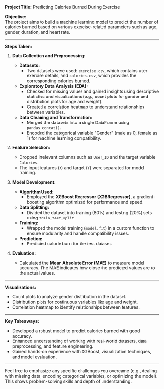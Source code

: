 
**Project Title:** Predicting Calories Burned During Exercise

**Objective:**  
The project aims to build a machine learning model to predict the number of calories burned based on various exercise-related parameters such as age, gender, duration, and heart rate.

---

**Steps Taken:**  

1. **Data Collection and Preprocessing:**  
   - **Datasets:**  
     - Two datasets were used: `exercise.csv`, which contains user exercise details, and `calories.csv`, which provides the corresponding calories burned.  
   - **Exploratory Data Analysis (EDA):**  
     - Checked for missing values and gained insights using descriptive statistics and visualizations (e.g., count plots for gender and distribution plots for age and weight).  
     - Created a correlation heatmap to understand relationships between variables.  
   - **Data Cleaning and Transformation:**  
     - Merged the datasets into a single DataFrame using `pandas.concat()`.  
     - Encoded the categorical variable "Gender" (male as 0, female as 1) for machine learning compatibility.  

2. **Feature Selection:**  
   - Dropped irrelevant columns such as `User_ID` and the target variable `Calories`.  
   - The input features (`X`) and target (`Y`) were separated for model training.

3. **Model Development:**  
   - **Algorithm Used:**  
     - Employed the **XGBoost Regressor (XGBRegressor)**, a gradient-boosting algorithm optimized for performance and speed.  
   - **Data Splitting:**  
     - Divided the dataset into training (80%) and testing (20%) sets using `train_test_split`.  
   - **Training:**  
     - Wrapped the model training (`model.fit`) in a custom function to ensure modularity and handle compatibility issues.  
   - **Prediction:**  
     - Predicted calorie burn for the test dataset.  

4. **Evaluation:**  
   - Calculated the **Mean Absolute Error (MAE)** to measure model accuracy. The MAE indicates how close the predicted values are to the actual values.

---

**Visualizations:**  
- Count plots to analyze gender distribution in the dataset.  
- Distribution plots for continuous variables like age and weight.  
- Correlation heatmap to identify relationships between features.

---

**Key Takeaways:**  
- Developed a robust model to predict calories burned with good accuracy.  
- Enhanced understanding of working with real-world datasets, data preprocessing, and feature engineering.  
- Gained hands-on experience with XGBoost, visualization techniques, and model evaluation.

---

Feel free to emphasize any specific challenges you overcame (e.g., dealing with missing data, encoding categorical variables, or optimizing the model). This shows problem-solving skills and depth of understanding.
